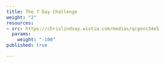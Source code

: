 ```yaml
---
title: The 7 Day Challenge
weight: "2"
resources:
- src: https://chrislindsay.wistia.com/medias/qcgovs34e5
  params:
    weight: "-100"
published: true

---
```

